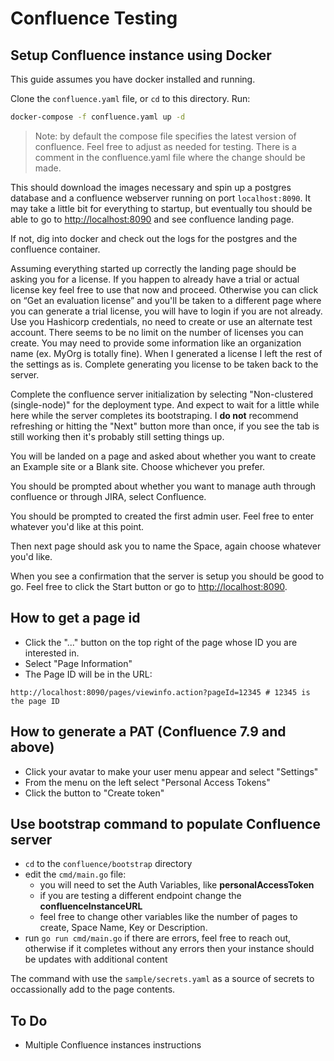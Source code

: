 # Confluence Testing

## Setup Confluence instance using Docker
This guide assumes you have docker installed and running.

Clone the `confluence.yaml` file, or `cd` to this directory. Run:

```bash
docker-compose -f confluence.yaml up -d
```
> Note: by default the compose file specifies the latest version of confluence. Feel free to adjust as needed for testing. There is a comment in the confluence.yaml file where the change should be made.

This should download the images necessary and spin up a postgres database and a confluence webserver running on port `localhost:8090`. It may take a little bit for everything to startup, but eventually tou should be able to go to [http://localhost:8090](http://localhost:8090) and see confluence landing page.

If not, dig into docker and check out the logs for the postgres and the confluence container.

Assuming everything started up correctly the landing page should be asking you for a license. If you happen to already have a trial or actual license key feel free to use that now and proceed. Otherwise you can click on “Get an evaluation license” and you'll be taken to a different page where you can generate a trial license, you will have to login if you are not already. Use you Hashicorp credentials, no need to create or use an alternate test account. There seems to be no limit on the number of licenses you can create. You may need to provide some information like an organization name (ex. MyOrg is totally fine). When I generated a license I left the rest of the settings as is. Complete generating you license to be taken back to the server. 

Complete the confluence server initialization by selecting "Non-clustered (single-node)" for the deployment type. And expect to wait for a little while here while the server completes its bootstraping. I **do not** recommend refreshing or hitting the "Next" button more than once, if you see the tab is still working then it's probably still setting things up.

You will be landed on a page and asked about whether you want to create an Example site or a Blank site. Choose whichever you prefer. 

You should be prompted about whether you want to manage auth through confluence or through JIRA, select Confluence.

You should be prompted to created the first admin user. Feel free to enter whatever you'd like at this point.

Then next page should ask you to name the Space, again choose whatever you'd like.

When you see a confirmation that the server is setup you should be good to go. Feel free to click the Start button or go to [http://localhost:8090](http://localhost:8090).

## How to get a page id
* Click the "..." button on the top right of the page whose ID you are interested in.
* Select "Page Information"
* The Page ID will be in the URL:
```
http://localhost:8090/pages/viewinfo.action?pageId=12345 # 12345 is the page ID
```

## How to generate a PAT (Confluence 7.9 and above)
* Click your avatar to make your user menu appear and select "Settings"
* From the menu on the left select "Personal Access Tokens"
* Click the button to "Create token"

## Use bootstrap command to populate Confluence server
* `cd` to the `confluence/bootstrap` directory
* edit the `cmd/main.go` file:
  * you will need to set the Auth Variables, like **personalAccessToken**
  * if you are testing a different endpoint change the **confluenceInstanceURL**
  * feel free to change other variables like the number of pages to create, Space Name, Key or Description.
* run `go run cmd/main.go` if there are errors, feel free to reach out, otherwise if it completes without any errors then your instance should be updates with additional content

The command with use the `sample/secrets.yaml` as a source of secrets to occassionally add to the page contents.

## To Do
* Multiple Confluence instances instructions


